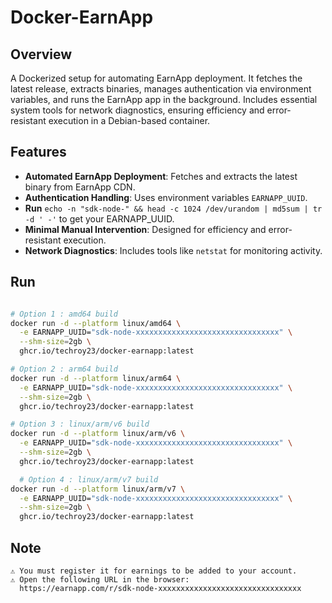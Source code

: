 # Docker-EarnApp

## Overview
A Dockerized setup for automating EarnApp deployment. It fetches the latest release, extracts binaries, manages authentication via environment variables, and runs the EarnApp app in the background. Includes essential system tools for network diagnostics, ensuring efficiency and error-resistant execution in a Debian-based container.


## Features  
- **Automated EarnApp Deployment**: Fetches and extracts the latest binary from EarnApp CDN.  
- **Authentication Handling**: Uses environment variables `EARNAPP_UUID`.
- **Run** `echo -n "sdk-node-" && head -c 1024 /dev/urandom | md5sum | tr -d ' -'` to get your EARNAPP_UUID.
- **Minimal Manual Intervention**: Designed for efficiency and error-resistant execution.  
- **Network Diagnostics**: Includes tools like `netstat` for monitoring activity.  

## Run
```bash

# Option 1 : amd64 build
docker run -d --platform linux/amd64 \
  -e EARNAPP_UUID="sdk-node-xxxxxxxxxxxxxxxxxxxxxxxxxxxxxxxx" \
  --shm-size=2gb \
  ghcr.io/techroy23/docker-earnapp:latest

# Option 2 : arm64 build
docker run -d --platform linux/arm64 \
  -e EARNAPP_UUID="sdk-node-xxxxxxxxxxxxxxxxxxxxxxxxxxxxxxxx" \
  --shm-size=2gb \
  ghcr.io/techroy23/docker-earnapp:latest

# Option 3 : linux/arm/v6 build
docker run -d --platform linux/arm/v6 \
  -e EARNAPP_UUID="sdk-node-xxxxxxxxxxxxxxxxxxxxxxxxxxxxxxxx" \
  --shm-size=2gb \
  ghcr.io/techroy23/docker-earnapp:latest

  # Option 4 : linux/arm/v7 build
docker run -d --platform linux/arm/v7 \
  -e EARNAPP_UUID="sdk-node-xxxxxxxxxxxxxxxxxxxxxxxxxxxxxxxx" \
  --shm-size=2gb \
  ghcr.io/techroy23/docker-earnapp:latest

```

## Note
```
⚠ You must register it for earnings to be added to your account.
⚠ Open the following URL in the browser:
  https://earnapp.com/r/sdk-node-xxxxxxxxxxxxxxxxxxxxxxxxxxxxxxxx
```
